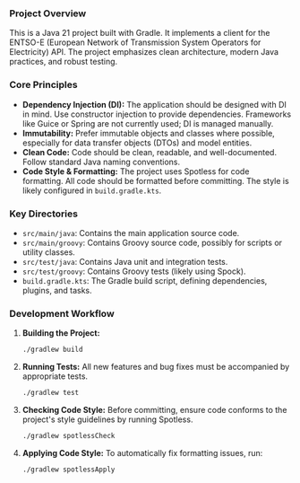 ### Project Overview

This is a Java 21 project built with Gradle. It implements a client for the ENTSO-E (European Network of Transmission System Operators for Electricity) API. The project emphasizes clean architecture, modern Java practices, and robust testing.

### Core Principles

- **Dependency Injection (DI):** The application should be designed with DI in mind. Use constructor injection to provide dependencies. Frameworks like Guice or Spring are not currently used; DI is managed manually.
- **Immutability:** Prefer immutable objects and classes where possible, especially for data transfer objects (DTOs) and model entities.
- **Clean Code:** Code should be clean, readable, and well-documented. Follow standard Java naming conventions.
- **Code Style & Formatting:** The project uses Spotless for code formatting. All code should be formatted before committing. The style is likely configured in `build.gradle.kts`.

### Key Directories

- `src/main/java`: Contains the main application source code.
- `src/main/groovy`: Contains Groovy source code, possibly for scripts or utility classes.
- `src/test/java`: Contains Java unit and integration tests.
- `src/test/groovy`: Contains Groovy tests (likely using Spock).
- `build.gradle.kts`: The Gradle build script, defining dependencies, plugins, and tasks.

### Development Workflow

1.  **Building the Project:**
    ```bash
    ./gradlew build
    ```

2.  **Running Tests:**
    All new features and bug fixes must be accompanied by appropriate tests.
    ```bash
    ./gradlew test
    ```

3.  **Checking Code Style:**
    Before committing, ensure code conforms to the project's style guidelines by running Spotless.
    ```bash
    ./gradlew spotlessCheck
    ```

4.  **Applying Code Style:**
    To automatically fix formatting issues, run:
    ```bash
    ./gradlew spotlessApply
    ```
